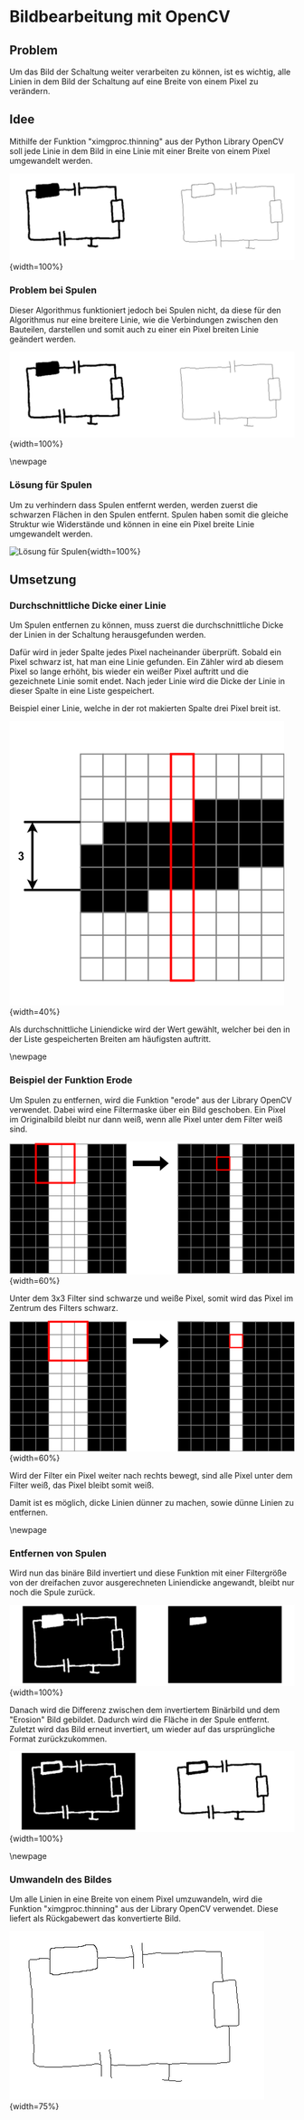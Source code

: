 # Bildbearbeitung mit OpenCV

## Problem

Um das Bild der Schaltung weiter verarbeiten zu können, ist es wichtig, alle Linien in dem Bild der Schaltung auf eine Breite von einem Pixel zu verändern.

## Idee

Mithilfe der Funktion "ximgproc.thinning" aus der Python Library OpenCV soll jede Linie in dem Bild in eine Linie mit einer Breite von einem Pixel umgewandelt werden.

![Binärbild und gewünschtes Ergebnis](.\Dateien\Ziel.png){width=100%}

### Problem bei Spulen

Dieser Algorithmus funktioniert jedoch bei Spulen nicht, da diese für den Algorithmus nur eine breitere Linie, wie die Verbindungen zwischen den Bauteilen, darstellen und somit auch zu einer ein Pixel breiten Linie geändert werden.

![Problem bei Spulen](.\Dateien\problemSpulen.png){width=100%}

\newpage

### Lösung für Spulen

Um zu verhindern dass Spulen entfernt werden, werden zuerst die schwarzen Flächen in den Spulen entfernt. Spulen haben somit die gleiche Struktur wie Widerstände und können in eine ein Pixel breite Linie umgewandelt werden.

![Lösung für Spulen](.\Dateien\lösungSpulen.png){width=100%}

## Umsetzung

### Durchschnittliche Dicke einer Linie

Um Spulen entfernen zu können, muss zuerst die durchschnittliche Dicke der Linien in der Schaltung herausgefunden werden.

Dafür wird in jeder Spalte jedes Pixel nacheinander überprüft. Sobald ein Pixel schwarz ist, hat man eine Linie gefunden. Ein Zähler wird ab diesem Pixel so lange erhöht, bis wieder ein weißer Pixel auftritt und die gezeichnete Linie somit endet. Nach jeder Linie wird die Dicke der Linie in dieser Spalte in eine Liste gespeichert. 

Beispiel einer Linie, welche in der rot makierten Spalte drei Pixel breit ist.

![Liniendicke in einer Spalte](.\Dateien\lineThick.png){width=40%}

Als durchschnittliche Liniendicke wird der Wert gewählt, welcher bei den in der Liste gespeicherten Breiten am häufigsten auftritt.


\newpage

### Beispiel der Funktion Erode

Um Spulen zu entfernen, wird die Funktion "erode" aus der Library OpenCV verwendet. Dabei wird eine Filtermaske über ein Bild geschoben. Ein Pixel im Originalbild bleibt nur dann weiß, wenn alle Pixel unter dem Filter weiß sind.

![Funktion "erode" mit 3x3 Filter Beispiel 1](.\Dateien\erode1.png){width=60%}

Unter dem 3x3 Filter sind schwarze und weiße Pixel, somit wird das Pixel im Zentrum des Filters schwarz.

![Funktion "erode" mit 3x3 Filter Beispiel 2](.\Dateien\erode2.png){width=60%}

Wird der Filter ein Pixel weiter nach rechts bewegt, sind alle Pixel unter dem Filter weiß, das Pixel bleibt somit weiß.

Damit ist es möglich, dicke Linien dünner zu machen, sowie dünne Linien zu entfernen.

\newpage

### Entfernen von Spulen

Wird nun das binäre Bild invertiert und diese Funktion mit einer Filtergröße von der dreifachen zuvor ausgerechneten Liniendicke angewandt, bleibt nur noch die Spule zurück. 

![Entfernen der Schaltung bis auf Spulen](.\Dateien\Erode.png){width=100%}

Danach wird die Differenz zwischen dem invertiertem Binärbild und dem "Erosion" Bild gebildet. Dadurch wird die Fläche in der Spule entfernt. Zuletzt wird das Bild erneut invertiert, um wieder auf das ursprüngliche Format zurückzukommen.

![Differenz zwischen den beiden Bildern](.\Dateien\spuleWeg.png){width=100%}

\newpage

### Umwandeln des Bildes

Um alle Linien in eine Breite von einem Pixel umzuwandeln, wird die Funktion "ximgproc.thinning" aus der Library OpenCV verwendet. Diese liefert als Rückgabewert das konvertierte Bild.

![Bild mit einer Linienbreite von einem Pixel](.\Dateien\thinn.png){width=75%}